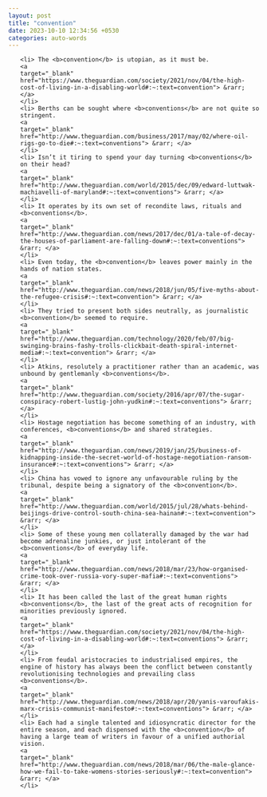 ```yaml
---
layout: post
title: "convention"
date: 2023-10-10 12:34:56 +0530
categories: auto-words
---
```

<ol>

    <li> The <b>convention</b> is utopian, as it must be.
    <a 
    target="_blank" 
    href="https://www.theguardian.com/society/2021/nov/04/the-high-cost-of-living-in-a-disabling-world#:~:text=convention"> &rarr; </a>
    </li>
    <li> Berths can be sought where <b>conventions</b> are not quite so stringent.
    <a 
    target="_blank" 
    href="http://www.theguardian.com/business/2017/may/02/where-oil-rigs-go-to-die#:~:text=conventions"> &rarr; </a>
    </li>
    <li> Isn’t it tiring to spend your day turning <b>conventions</b> on their head?
    <a 
    target="_blank" 
    href="http://www.theguardian.com/world/2015/dec/09/edward-luttwak-machiavelli-of-maryland#:~:text=conventions"> &rarr; </a>
    </li>
    <li> It operates by its own set of recondite laws, rituals and <b>conventions</b>.
    <a 
    target="_blank" 
    href="http://www.theguardian.com/news/2017/dec/01/a-tale-of-decay-the-houses-of-parliament-are-falling-down#:~:text=conventions"> &rarr; </a>
    </li>
    <li> Even today, the <b>convention</b> leaves power mainly in the hands of nation states.
    <a 
    target="_blank" 
    href="http://www.theguardian.com/news/2018/jun/05/five-myths-about-the-refugee-crisis#:~:text=convention"> &rarr; </a>
    </li>
    <li> They tried to present both sides neutrally, as journalistic <b>convention</b> seemed to require.
    <a 
    target="_blank" 
    href="http://www.theguardian.com/technology/2020/feb/07/big-swinging-brains-fashy-trolls-clickbait-death-spiral-internet-media#:~:text=convention"> &rarr; </a>
    </li>
    <li> Atkins, resolutely a practitioner rather than an academic, was unbound by gentlemanly <b>conventions</b>.
    <a 
    target="_blank" 
    href="http://www.theguardian.com/society/2016/apr/07/the-sugar-conspiracy-robert-lustig-john-yudkin#:~:text=conventions"> &rarr; </a>
    </li>
    <li> Hostage negotiation has become something of an industry, with conferences, <b>conventions</b> and shared strategies.
    <a 
    target="_blank" 
    href="http://www.theguardian.com/news/2019/jan/25/business-of-kidnapping-inside-the-secret-world-of-hostage-negotiation-ransom-insurance#:~:text=conventions"> &rarr; </a>
    </li>
    <li> China has vowed to ignore any unfavourable ruling by the tribunal, despite being a signatory of the <b>convention</b>.
    <a 
    target="_blank" 
    href="http://www.theguardian.com/world/2015/jul/28/whats-behind-beijings-drive-control-south-china-sea-hainan#:~:text=convention"> &rarr; </a>
    </li>
    <li> Some of these young men collaterally damaged by the war had become adrenaline junkies, or just intolerant of the <b>conventions</b> of everyday life.
    <a 
    target="_blank" 
    href="http://www.theguardian.com/news/2018/mar/23/how-organised-crime-took-over-russia-vory-super-mafia#:~:text=conventions"> &rarr; </a>
    </li>
    <li> It has been called the last of the great human rights <b>conventions</b>, the last of the great acts of recognition for minorities previously ignored.
    <a 
    target="_blank" 
    href="https://www.theguardian.com/society/2021/nov/04/the-high-cost-of-living-in-a-disabling-world#:~:text=conventions"> &rarr; </a>
    </li>
    <li> From feudal aristocracies to industrialised empires, the engine of history has always been the conflict between constantly revolutionising technologies and prevailing class <b>conventions</b>.
    <a 
    target="_blank" 
    href="http://www.theguardian.com/news/2018/apr/20/yanis-varoufakis-marx-crisis-communist-manifesto#:~:text=conventions"> &rarr; </a>
    </li>
    <li> Each had a single talented and idiosyncratic director for the entire season, and each dispensed with the <b>convention</b> of having a large team of writers in favour of a unified authorial vision.
    <a 
    target="_blank" 
    href="http://www.theguardian.com/news/2018/mar/06/the-male-glance-how-we-fail-to-take-womens-stories-seriously#:~:text=convention"> &rarr; </a>
    </li>